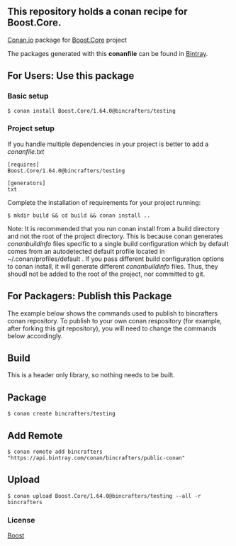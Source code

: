 ## This repository holds a conan recipe for Boost.Core.

[Conan.io](https://conan.io) package for [Boost.Core](https://github.com/Boostorg/Core) project

The packages generated with this **conanfile** can be found in [Bintray](https://bintray.com/bincrafters/public-conan/Boost.Core%3Abincrafters).

## For Users: Use this package

### Basic setup

    $ conan install Boost.Core/1.64.0@bincrafters/testing

### Project setup

If you handle multiple dependencies in your project is better to add a *conanfile.txt*

    [requires]
    Boost.Core/1.64.0@bincrafters/testing

    [generators]
    txt

Complete the installation of requirements for your project running:</small></span>

    $ mkdir build && cd build && conan install ..
	
Note: It is recommended that you run conan install from a build directory and not the root of the project directory.  This is because conan generates *conanbuildinfo* files specific to a single build configuration which by default comes from an autodetected default profile located in ~/.conan/profiles/default .  If you pass different build configuration options to conan install, it will generate different *conanbuildinfo* files.  Thus, they shoudl not be added to the root of the project, nor committed to git. 

## For Packagers: Publish this Package

The example below shows the commands used to publish to bincrafters conan repository. To publish to your own conan respository (for example, after forking this git repository), you will need to change the commands below accordingly. 

## Build  

This is a header only library, so nothing needs to be built.

## Package 

    $ conan create bincrafters/testing
	
## Add Remote

	$ conan remote add bincrafters "https://api.bintray.com/conan/bincrafters/public-conan"

## Upload

    $ conan upload Boost.Core/1.64.0@bincrafters/testing --all -r bincrafters

### License
[Boost](LICENSE)
